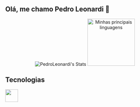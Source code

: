 ## Olá, me chamo Pedro Leonardi 👋

<link rel="stylesheet" type='text/css' href="https://cdn.jsdelivr.net/gh/devicons/devicon@latest/devicon.min.css" />

<div align="center">
  
![PedroLeonardi's Stats](https://github-readme-stats.vercel.app/api?username=PedroLeonardi&theme=radical&show_icons=true&hide_border=false&count_private=false)
<img src="https://github-readme-stats.vercel.app/api/top-langs?username=PedroLeonardi&layout=compact&langs_count=5&theme=radical&hide_border=false" height="150" alt="Minhas principais linguagens" />
</div>

<div align="center">
  

</div>

## Tecnologias
<img loading="lazy" src="https://cdn.jsdelivr.net/gh/devicons/devicon@latest/icons/javascript/javascript-original.svg" width="40" height="40"/>
          
<!--
**PedroLeonardi/PedroLeonardi** is a ✨ _special_ ✨ repository because its `README.md` (this file) appears on your GitHub profile.

Here are some ideas to get you started:

- 🔭 I’m currently working on ...
- 🌱 I’m currently learning ...
- 👯 I’m looking to collaborate on ...
- 🤔 I’m looking for help with ...
- 💬 Ask me about ...
- 📫 How to reach me: ...
- 😄 Pronouns: ...
- ⚡ Fun fact: ...
-->
